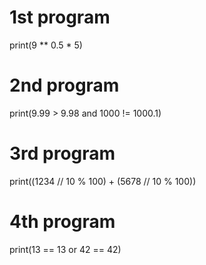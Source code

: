 # 1st program
print(9 ** 0.5 * 5)
# 2nd program
print(9.99 > 9.98 and 1000 != 1000.1)
# 3rd program
print((1234 // 10 % 100) + (5678 // 10 % 100))
# 4th program
print(13 == 13 or 42 == 42)
